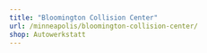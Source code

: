 ```yaml
---
title: "Bloomington Collision Center"
url: /minneapolis/bloomington-collision-center/
shop: Autowerkstatt
---
```

